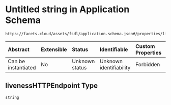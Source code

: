 # Untitled string in Application Schema

```txt
https://facets.cloud/assets/fsdl/application.schema.json#/properties/liveness/properties/livenessHTTPEndpoint
```



| Abstract            | Extensible | Status         | Identifiable            | Custom Properties | Additional Properties | Access Restrictions | Defined In                                                                        |
| :------------------ | :--------- | :------------- | :---------------------- | :---------------- | :-------------------- | :------------------ | :-------------------------------------------------------------------------------- |
| Can be instantiated | No         | Unknown status | Unknown identifiability | Forbidden         | Allowed               | none                | [application.schema.json*](../out/application.schema.json "open original schema") |

## livenessHTTPEndpoint Type

`string`
